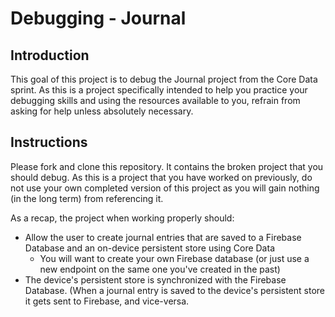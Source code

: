 # Debugging - Journal

## Introduction

This goal of this project is to debug the Journal project from the Core Data sprint. As this is a project specifically intended to help you practice your debugging skills and using the resources available to you, refrain from asking for help unless absolutely necessary.

## Instructions

Please fork and clone this repository. It contains the broken project that you should debug. As this is a project that you have worked on previously, do not use your own completed version of this project as you will gain nothing (in the long term) from referencing it.

As a recap, the project when working properly should:

- Allow the user to create journal entries that are saved to a Firebase Database and an on-device persistent store using Core Data
  - You will want to create your own Firebase database (or just use a new endpoint on the same one you've created in the past)
- The device's persistent store is synchronized with the Firebase Database. (When a journal entry is saved to the device's persistent store it gets sent to Firebase, and vice-versa.
